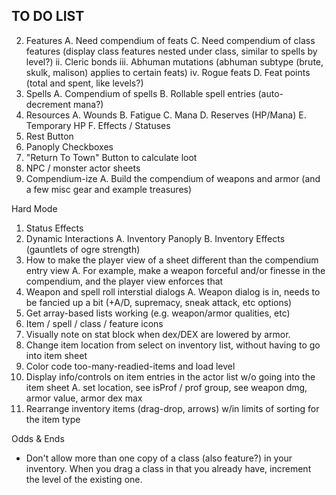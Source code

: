 
## TO DO LIST

2. Features
  A. Need compendium of feats
  C. Need compendium of class features (display class features nested under class, similar to spells by level?)
    ii. Cleric bonds
    iii. Abhuman mutations (abhuman subtype (brute, skulk, malison) applies to certain feats)
    iv. Rogue feats
  D. Feat points (total and spent, like levels?)
3. Spells
  A. Compendium of spells
  B. Rollable spell entries (auto-decrement mana?)
4. Resources
  A. Wounds
  B. Fatigue
  C. Mana
  D. Reserves (HP/Mana)
  E. Temporary HP
  F. Effects / Statuses
5. Rest Button
6. Panoply Checkboxes
7. "Return To Town" Button to calculate loot
8. NPC / monster actor sheets
9. Compendium-ize 
  A. Build the compendium of weapons and armor (and a few misc gear and example treasures)

Hard Mode

1. Status Effects
2. Dynamic Interactions
  A. Inventory Panoply
  B. Inventory Effects (gauntlets of ogre strength)
3. How to make the player view of a sheet different than the compendium entry view
  A. For example, make a weapon forceful and/or finesse in the compendium, and the player view enforces that
4. Weapon and spell roll interstial dialogs
   A. Weapon dialog is in, needs to be fancied up a bit (+A/D, supremacy, sneak attack, etc options)
5. Get array-based lists working (e.g. weapon/armor qualities, etc)
6. Item / spell / class / feature icons
7. Visually note on stat block when dex/DEX are lowered by armor.
8. Change item location from select on inventory list, without having to go into item sheet
9. Color code too-many-readied-items and load level 
10. Display info/controls on item entries in the actor list w/o going into the item sheet
  A. set location, see isProf / prof group, see weapon dmg, armor value, armor dex max
11. Rearrange inventory items (drag-drop, arrows) w/in limits of sorting for the item type

Odds & Ends
- Don't allow more than one copy of a class (also feature?) in your inventory.  When you drag a class in that you
already have, increment the level of the existing one.